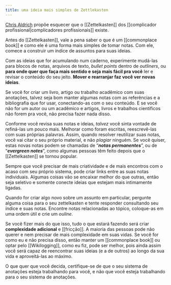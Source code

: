 ```yaml
---
title: uma ideia mais simples de Zettlekasten
---
```


[Chris Aldrich](https://boffosocko.com/2022/06/10/reframing-and-simplifying-the-idea-of-how-to-keep-a-zettelkasten/) propõe esquecer que o [[Zettelkasten]] dos [[complicador profissional|complicadores profissionais]] existe.

Antes do [[Zettelkasten]], vale a pena saber o que é um [[commonplace book]] e como ele é uma forma mais simples de tomar notas. Com ele, comece a construir um índice de assuntos para suas ideias.

Com as ideias que for acumulando num caderno, experimente mudá-las para blocos de notas, arquivos de texto, _bullet points_ dentro de _outliners_, ou **para onde quer que faça mais sentido e seja mais fácil pra você** ler e revisar o conteúdo do seu jeito. **Mover e rearranjar faz você ver novas ideias**.

Se você for criar um livro, artigo ou trabalho acadêmico com suas anotações, talvez seja bom manter algumas notas com as referências e a bibliografia que for usar, conectando-as com o seu conteúdo. E se você não for um autor ou um acadêmico e artigos, livros e trabalhos científicos não forem pra você, não precisa fazer nada disso.

Conforme você revisa suas notas e ideias, _talvez_ você sinta vontade de refiná-las um pouco mais. Melhorar como foram escritas, reescrevê-las com suas próprias palavras. Assim, quando resolver reutilizar suas notas, você vai citar o seu próprio material, e não _plagiar_ ninguém. Se você quiser, estas novas notas podem se chamadas de “**_notas permanentes_**”, ou de “**_evergreen notes_**”, como algumas pessoas têm feito depois que o [[Zettelkasten]] se tornou popular.

Sempre que você precisar de mais criatividade e de mais encontros com o acaso com seu próprio sistema, pode criar links entre as suas notas individuais. Algumas coisas vão se encaixar melhor do que outras, então seja seletivo e somente conecte ideias que estejam mais intimamente ligadas.

Quando for criar algo novo sobre um assunto em particular, pergunte alguma coisa para o seu zettelkasten e tente responder consultando seu índice e suas notas. Encontre notas relacionadas ao tópico, coloque-as em uma ordem útil e crie um _ouline_.

Se você fizer mais do que isso, tudo o que estará fazendo será criar **complexidade adicional** e [[fricção]]. A maioria das pessoas pode não querer e nem precisar de mais complexidade em suas vidas. Se você for como eu e não precisa disso, então manter um [[commonplace book]] ou optar pelo [[Wikilogging]], como eu fiz, pode ser melhor, pois ainda assim você será capaz de reencontrar suas ideias (e a de outros) ao longo da sua vida e aproveitá-las ao máximo.

O que quer que você decida, certifique-se de que o seu sistema de anotações esteja trabalhando para você, e não que você esteja trabalhando para o seu sistema de anotações.